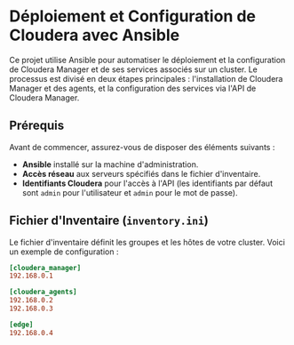 # Déploiement et Configuration de Cloudera avec Ansible

Ce projet utilise Ansible pour automatiser le déploiement et la configuration de Cloudera Manager et de ses services associés sur un cluster. Le processus est divisé en deux étapes principales : l'installation de Cloudera Manager et des agents, et la configuration des services via l'API de Cloudera Manager.

## Prérequis

Avant de commencer, assurez-vous de disposer des éléments suivants :

- **Ansible** installé sur la machine d'administration.
- **Accès réseau** aux serveurs spécifiés dans le fichier d'inventaire.
- **Identifiants Cloudera** pour l'accès à l'API (les identifiants par défaut sont `admin` pour l'utilisateur et `admin` pour le mot de passe).

## Fichier d'Inventaire (`inventory.ini`)

Le fichier d'inventaire définit les groupes et les hôtes de votre cluster. Voici un exemple de configuration :

```ini
[cloudera_manager]
192.168.0.1 

[cloudera_agents]
192.168.0.2 
192.168.0.3 

[edge]
192.168.0.4 
